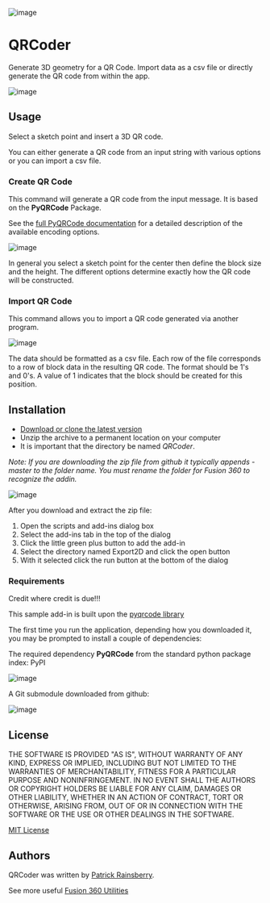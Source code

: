 ![image](./resources/tapnair_github_io_QRCoder.png)

QRCoder
=======

Generate 3D geometry for a QR Code. 
Import data as a csv file or directly generate the QR code from within the app.

![image](./resources/readMeCover.png)

Usage
-----

Select a sketch point and insert a 3D QR code.

You can either generate a QR code from an input string with various options or you can import a csv file.

### Create QR Code

This command will generate a QR code from the input message. It is based on the **PyQRCode** Package. 

See the [full PyQRCode documentation](https://pythonhosted.org/PyQRCode/) 
for a detailed description of the available encoding options.

![image](./resources/create_qr_dialog.png)

In general you select a sketch point for the center then define the block size and the height. 
The different options determine exactly how the QR code will be constructed.

### Import QR Code

This command allows you to import a QR code generated via another program.

![image](./resources/import_qr_dialog.png)

The data should be formatted as a csv file. 
Each row of the file corresponds to a row of block data in the resulting QR code. 
The format should be 1's and 0's. A value of 1 indicates that the block should be created for this position.

Installation
------------

-   [Download or clone the latest version](https://github.com/tapnair/QRCoder/archive/refs/heads/master.zip)
-   Unzip the archive to a permanent location on your computer
-   It is important that the directory be named *QRCoder*.

*Note: If you are downloading the zip file from github it typically appends -master to the folder name. 
You must rename the folder for Fusion 360 to recognize the addin.*

![image](./resources/install.png)

After you download and extract the zip file:

1.  Open the scripts and add-ins dialog box
2.  Select the add-ins tab in the top of the dialog
3.  Click the little green plus button to add the add-in
4.  Select the directory named Export2D and click the open button
5.  With it selected click the run button at the bottom of the dialog

### Requirements

Credit where credit is due!!!

This sample add-in is built upon the [pyqrcode library](https://github.com/mnooner256/pyqrcode)

The first time you run the application, depending how you downloaded it, 
you may be prompted to install a couple of dependencies:

The required dependency **PyQRCode** from the standard python package index: PyPI

![image](./resources/dependency.png)

A Git submodule downloaded from github:

![image](./resources/apper-dependency.png)

License
-------

THE SOFTWARE IS PROVIDED "AS IS", WITHOUT WARRANTY OF ANY KIND, EXPRESS OR IMPLIED, 
INCLUDING BUT NOT LIMITED TO THE WARRANTIES OF MERCHANTABILITY, FITNESS FOR A PARTICULAR PURPOSE AND NONINFRINGEMENT. 
IN NO EVENT SHALL THE AUTHORS OR COPYRIGHT HOLDERS BE LIABLE FOR ANY CLAIM, DAMAGES OR OTHER LIABILITY, 
WHETHER IN AN ACTION OF CONTRACT, TORT OR OTHERWISE, ARISING FROM, OUT OF OR IN CONNECTION WITH THE SOFTWARE 
OR THE USE OR OTHER DEALINGS IN THE SOFTWARE.

[MIT License](../LICENSE)

Authors
-------

QRCoder was written by [Patrick Rainsberry](patrick.rainsberry@autodesk.com).

See more useful [Fusion 360 Utilities](https://tapnair.github.io/index.html)

